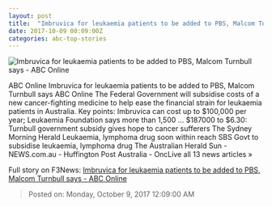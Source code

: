 ```yaml
---
layout: post
title:  "Imbruvica for leukaemia patients to be added to PBS, Malcom Turnbull says - ABC Online"
date: 2017-10-09 00:09:00Z
categories: abc-top-stories
---
```


![Imbruvica for leukaemia patients to be added to PBS, Malcom Turnbull says - ABC Online](http://www.abc.net.au/news/image/9028566-1x1-700x700.jpg)

ABC Online Imbruvica for leukaemia patients to be added to PBS, Malcom Turnbull says ABC Online The Federal Government will subsidise costs of a new cancer-fighting medicine to help ease the financial strain for leukaemia patients in Australia. Key points: Imbruvica can cost up to $100,000 per year; Leukaemia Foundation says more than 1,500 ... $187000 to $6.30: Turnbull government subsidy gives hope to cancer sufferers The Sydney Morning Herald Leukaemia, lymphoma drug soon within reach SBS Govt to subsidise leukaemia, lymphoma drug The Australian Herald Sun - NEWS.com.au - Huffington Post Australia - OncLive all 13 news articles »


Full story on F3News: [Imbruvica for leukaemia patients to be added to PBS, Malcom Turnbull says - ABC Online](http://www.f3nws.com/n/MfvPd)

> Posted on: Monday, October 9, 2017 12:09:00 AM
